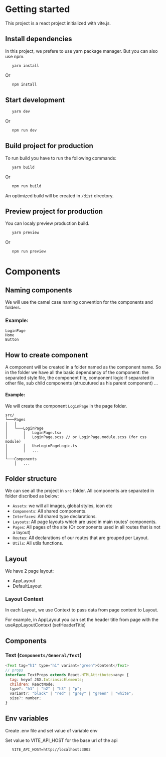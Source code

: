# Getting started

This project is a react project initialized with vite.js.

## Install dependencies

In this project, we prefere to use yarn package manager. But you can also use npm.

```bash
   yarn install
```

Or

```bash
   npm install
```

## Start development

```bash
   yarn dev
```

Or

```bash
   npm run dev
```

## Build project for production

To run build you have to run the following commands:

```bash
   yarn build
```

Or

```bash
   npm run build
```

An optimized build will be created in `/dist` directory.

## Preview project for production

You can localy preview production build.

```bash
   yarn preview
```

Or

```bash
   npm run preview
```

# Components

## Naming components

We will use the camel case naming convention for the components and folders.

### Example:

`LoginPage`  
`Home`  
`Button`

## How to create component

A component will be created in a folder named as the component name. So in the folder we have all the basic dependancy of the component: the separated style file, the component file, component logic if separated in other file, sub child components (strucutured as his parent component) ...

#### Example:

We will create the component `LoginPage` in the page folder.

```
src/
└───Pages
│   │
│   └───LoginPage
│       │   LoginPage.tsx
│       │   LoginPage.scss // or LoginPage.module.scss (for css module)
│       │   UseLoginPageLogic.ts
│       │   ...
│
└───Components
    │   ...
```

## Folder structure

We can see all the project in `src` folder.
All components are separated in folder discribed as below:

- `Assets`: we will all images, global styles, icon etc
- `Components`: All shared components.
- `Interfaces`: All shared type declarations.
- `Layouts`: All page layouts which are used in main routes' components.
- `Pages`: All pages of the site (Or components used in all routes that is not a layout)
- `Routes`: All declarations of our routes that are grouped per Layout.
- `Utils`: All utils functions.

## Layout

We have 2 page layout:

- AppLayout
- DefaultLayout

### Layout Context

In each Layout, we use Context to pass data from page content to Layout.

For example, in AppLayout you can set the header title from page with the useAppLayoutContext (setHeaderTitle)

## Components

### Text (`Components/General/Text`)

```javascript
<Text tag="h1" type="h1" variant="green">Content</Text>
// props
interface TextProps extends React.HTMLAttributes<any> {
  tag: keyof JSX.IntrinsicElements;
  children: ReactNode;
  type?: "h1" | "h2" | "h3" | "p";
  variant?: "black" | "red" | "grey" | "green" | "white";
  size?: number;
}
```


## Env variables

Create .env file and set value of variable env

Set value to VITE_API_HOST for the base url of the api

```env
   VITE_API_HOST=http://localhost:3002
```